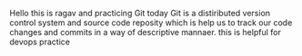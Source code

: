 Hello this is ragav and practicing Git today
Git is a distiributed version control system and source code reposity which is help us to track our code changes and commits in a way of descriptive mannaer.
this is helpful for devops practice 
